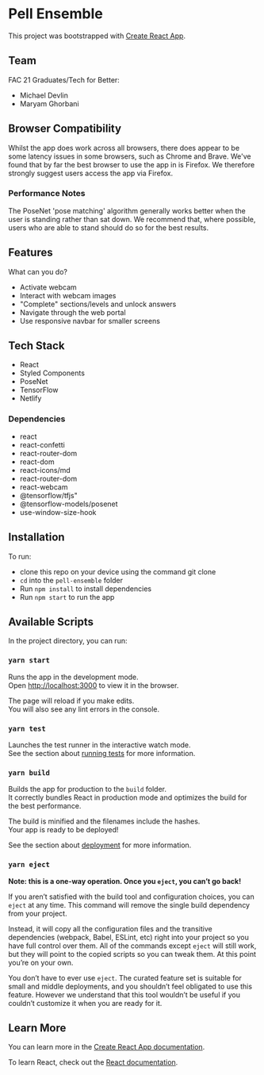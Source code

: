 # Pell Ensemble

This project was bootstrapped with [Create React App](https://github.com/facebook/create-react-app).

## Team
FAC 21 Graduates/Tech for Better:
- Michael Devlin
- Maryam Ghorbani

## Browser Compatibility

Whilst the app does work across all browsers, there does appear to be some latency issues in some browsers, such as Chrome and Brave. We've found that by far the best browser to use the app in is Firefox. We therefore strongly suggest users access the app via Firefox.

### Performance Notes

The PoseNet 'pose matching' algorithm generally works better when the user is standing rather than sat down. We recommend that, where possible, users who are able to stand should do so for the best results. 

## Features
What can you do?
- Activate webcam
- Interact with webcam images
- "Complete" sections/levels and unlock answers
- Navigate through the web portal
- Use responsive navbar for smaller screens

## Tech Stack
- React
- Styled Components
- PoseNet
- TensorFlow
- Netlify

### Dependencies

- react
- react-confetti
- react-router-dom
- react-dom
- react-icons/md
- react-router-dom
- react-webcam
- @tensorflow/tfjs"
- @tensorflow-models/posenet
- use-window-size-hook

## Installation

To run:
- clone this repo on your device using the command git clone
- ```cd``` into the ```pell-ensemble``` folder
- Run ```npm install``` to install dependencies
- Run ```npm start``` to run the app

## Available Scripts

In the project directory, you can run:

### `yarn start`

Runs the app in the development mode.\
Open [http://localhost:3000](http://localhost:3000) to view it in the browser.

The page will reload if you make edits.\
You will also see any lint errors in the console.

### `yarn test`

Launches the test runner in the interactive watch mode.\
See the section about [running tests](https://facebook.github.io/create-react-app/docs/running-tests) for more information.

### `yarn build`

Builds the app for production to the `build` folder.\
It correctly bundles React in production mode and optimizes the build for the best performance.

The build is minified and the filenames include the hashes.\
Your app is ready to be deployed!

See the section about [deployment](https://facebook.github.io/create-react-app/docs/deployment) for more information.

### `yarn eject`

**Note: this is a one-way operation. Once you `eject`, you can’t go back!**

If you aren’t satisfied with the build tool and configuration choices, you can `eject` at any time. This command will remove the single build dependency from your project.

Instead, it will copy all the configuration files and the transitive dependencies (webpack, Babel, ESLint, etc) right into your project so you have full control over them. All of the commands except `eject` will still work, but they will point to the copied scripts so you can tweak them. At this point you’re on your own.

You don’t have to ever use `eject`. The curated feature set is suitable for small and middle deployments, and you shouldn’t feel obligated to use this feature. However we understand that this tool wouldn’t be useful if you couldn’t customize it when you are ready for it.

## Learn More

You can learn more in the [Create React App documentation](https://facebook.github.io/create-react-app/docs/getting-started).

To learn React, check out the [React documentation](https://reactjs.org/).
